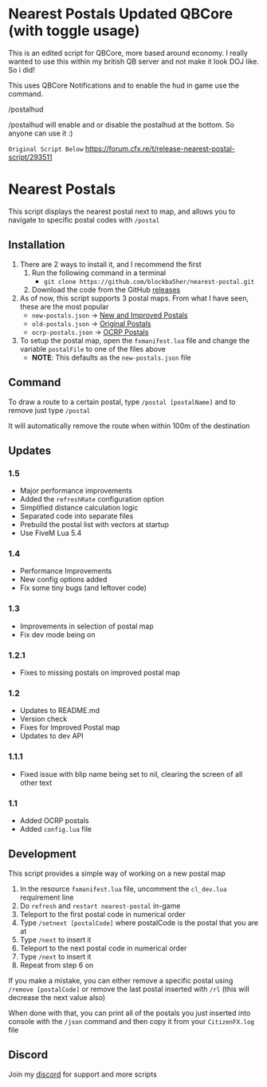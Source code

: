 # Nearest Postals Updated QBCore (with toggle usage)

This is an edited script for QBCore, more based around economy. I really wanted to use this within my british QB server and not make it look DOJ like. So i did!

This uses QBCore Notifications and to enable the hud in game use the command.

/postalhud 

/postalhud will enable and or disable the postalhud at the bottom. So anyone can use it :)


`Original Script Below`
https://forum.cfx.re/t/release-nearest-postal-script/293511

# Nearest Postals

This script displays the nearest postal next to map, and allows you to navigate to specific postal codes with `/postal`

## Installation

1. There are 2 ways to install it, and I recommend the first
    1. Run the following command in a terminal
        - `git clone https://github.com/blockba5her/nearest-postal.git`
    2. Download the code from the GitHub [releases](https://github.com/blockba5her/nearest-postal/releases)
2. As of now, this script supports 3 postal maps. From what I have seen, these are the most popular
    - `new-postals.json` -> [New and Improved Postals](https://forum.fivem.net/t/release-postal-code-map-new-improved-v1-1/147458)
    - `old-postals.json` -> [Original Postals](https://forum.fivem.net/t/release-modified-street-names-w-postal-numbers/8717)
    - `ocrp-postals.json` -> [OCRP Postals](https://forum.fivem.net/t/release-ocrp-community-releases/166277)
3. To setup the postal map, open the `fxmanifest.lua` file and change the variable `postalFile` to one of the files above
    - **NOTE**: This defaults as the `new-postals.json` file

## Command

To draw a route to a certain postal, type `/postal [postalName]` and to remove just type `/postal`

It will automatically remove the route when within 100m of the destination

## Updates

### 1.5

-   Major performance improvements
-   Added the `refreshRate` configuration option
-   Simplified distance calculation logic
-   Separated code into separate files
-   Prebuild the postal list with vectors at startup
-   Use FiveM Lua 5.4

### 1.4

-   Performance Improvements
-   New config options added
-   Fix some tiny bugs (and leftover code)

### 1.3

-   Improvements in selection of postal map
-   Fix dev mode being on

### 1.2.1

-   Fixes to missing postals on improved postal map

### 1.2

-   Updates to README.md
-   Version check
-   Fixes for Improved Postal map
-   Updates to dev API

### 1.1.1

-   Fixed issue with blip name being set to nil, clearing the screen of all other text

### 1.1

-   Added OCRP postals
-   Added `config.lua` file

## Development

This script provides a simple way of working on a new postal map

1. In the resource `fxmanifest.lua` file, uncomment the `cl_dev.lua` requirement line
2. Do `refresh` and `restart nearest-postal` in-game
3. Teleport to the first postal code in numerical order
4. Type `/setnext [postalCode]` where postalCode is the postal that you are at
5. Type `/next` to insert it
6. Teleport to the next postal code in numerical order
7. Type `/next` to insert it
8. Repeat from step 6 on

If you make a mistake, you can either remove a specific postal using `/remove [postalCode]` or remove the last postal inserted with `/rl` (this will decrease the next value also)

When done with that, you can print all of the postals you just inserted into console with the `/json` command and then copy it from your `CitizenFX.log` file

## Discord

Join my [discord](https://discord.gg/ZcTayce) for support and more scripts
